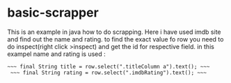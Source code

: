 # basic-scrapper
This is an example in java how to do scrapping.
Here i have used imdb site and find out the name and rating.
to find the exact value fo row you need to do inspect(right click >inspect) and get the id for respective field.
in this exampel name and rating is used :
 
    ~~~ final String title = row.select(".titleColumn a").text(); ~~~
     ~~~ final String rating = row.select(".imdbRating").text(); ~~~
        
